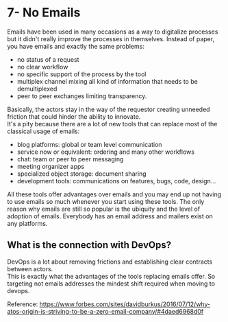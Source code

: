 # 7- No Emails

Emails have been used in many occasions as a way to digitalize processes but it didn't really improve the processes in themselves. Instead of paper, you have emails and exactly the same problems:  
* no status of a request  
* no clear workflow  
* no specific support of the process by the tool  
* multiplex channel mixing all kind of information that needs to be demultiplexed  
* peer to peer exchanges limiting transparency.  

Basically, the actors stay in the way of the requestor creating unneeded friction that could hinder the ability to innovate.  
It's a pity because there are a lot of new tools that can replace most of the classical usage of emails:
* blog platforms: global or team level communication  
* service now or equivalent: ordering and many other workflows  
* chat: team or peer to peer messaging  
* meeting organizer apps  
* specialized object storage: document sharing  
* development tools: communications on features, bugs, code, design...  

All these tools offer advantages over emails and you may end up not having to use emails so much whenever you start using these tools. The only reason why emails are still so popular is the ubiquity and the level of adoption of emails. Everybody has an email address and mailers exist on any platforms.  

## What is the connection with DevOps?  
DevOps is a lot about removing frictions and establishing clear contracts between actors.  
This is exactly what the advantages of the tools replacing emails offer. So targeting not emails addresses the mindest shift required when moving to devops.  

Reference: https://www.forbes.com/sites/davidburkus/2016/07/12/why-atos-origin-is-striving-to-be-a-zero-email-company/#4daed6968d0f
